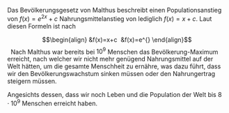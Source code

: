 Das Bevölkerungsgesetz von Malthus beschreibt einen Populationsanstieg von $f(x)=e^{2x}+c$ Nahrungsmittelanstieg von lediglich $f(x)=x+c$. Laut diesen Formeln ist nach 

$$\begin{align}
&f(x)=x+c  &f(x)=e^{}
\end{align}$$
 
Nach Malthus war bereits bei $10^9$ Menschen das Bevölkerung-Maximum erreicht, nach welcher wir nicht mehr genügend Nahrungsmittel auf der Welt hätten, um die gesamte Menschheit zu ernähre, was dazu führt, dass wir den Bevölkerungswachstum sinken müssen oder den Nahrungertrag steigern müssen.

Angesichts dessen, dass wir noch Leben und die Population der Welt bis $8\cdot10^{9}$ Menschen erreicht haben.

